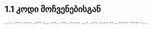 # 1.1 კოდი მოჩვენებისგან

....- ..--- .-.-.- ..--- -.... ---.. ---.. --..-- ....- ..--- .-.-.- --... ----- ----- -....